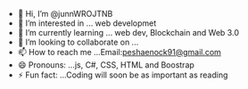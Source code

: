 - 👋 Hi, I’m @junnWROJTNB
- 👀 I’m interested in ... web developmet
- 🌱 I’m currently learning ... web dev, Blockchain and Web 3.0
- 💞️ I’m looking to collaborate on ...
- 📫 How to reach me ...Email:peshaenock91@gmail.com
- 😄 Pronouns: ...js, C#, CSS, HTML and Boostrap
- ⚡ Fun fact: ...Coding will soon be as important as reading

<!---
junnWROJTNB/junnWROJTNB is a ✨ special ✨ repository because its `README.md` (this file) appears on your GitHub profile.
You can click the Preview link to take a look at your changes.
--->
